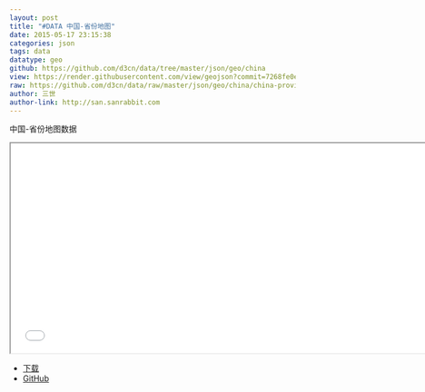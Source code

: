 ```yaml
---
layout: post
title: "#DATA 中国-省份地图"
date: 2015-05-17 23:15:38
categories: json
tags: data
datatype: geo
github: https://github.com/d3cn/data/tree/master/json/geo/china
view: https://render.githubusercontent.com/view/geojson?commit=7268fe0e2d66cc1bdfcc4f398b5c3fa5134ce6b6&nwo=d3cn%2Fdata&path=json%2Fgeo%2Fchina%2Fchina-province.geojson&url=https%3A%2F%2Fraw.githubusercontent.com%2Fd3cn%2Fdata%2F7268fe0e2d66cc1bdfcc4f398b5c3fa5134ce6b6%2Fjson%2Fgeo%2Fchina%2Fchina-province.geojson#dbb696de-aa57-4991-9926-bb5b2f73eb94
raw: https://github.com/d3cn/data/raw/master/json/geo/china/china-province.geojson
author: 三世
author-link: http://san.sanrabbit.com
---
```


中国-省份地图数据

<iframe src="{{ page.view }}" style="width:740px; height:370px;"></iframe>

<ul>
    <li><a href="{{ page.raw }}" title="来自GitHub RAW">下载</a></li>
    <li><a href="{{ page.github }}" title="来自GitHub">GitHub</a></li>
</ul>
